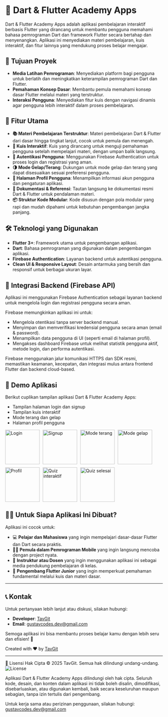 # 📱 Dart & Flutter Academy Apps

Dart & Flutter Academy Apps adalah aplikasi pembelajaran interaktif berbasis Flutter yang dirancang untuk membantu pengguna memahami bahasa pemrograman Dart dan framework Flutter secara bertahap dan menyenangkan. Aplikasi ini menyediakan materi pembelajaran, kuis interaktif, dan fitur lainnya yang mendukung proses belajar mengajar.

## 🎯 Tujuan Proyek

- **Media Latihan Pemrograman**: Menyediakan platform bagi pengguna untuk berlatih dan meningkatkan keterampilan pemrograman Dart dan Flutter.
- **Pemahaman Konsep Dasar**: Membantu pemula memahami konsep dasar Flutter melalui materi yang terstruktur.
- **Interaksi Pengguna**: Menyediakan fitur kuis dengan navigasi dinamis agar pengguna lebih interaktif dalam proses pembelajaran.

## 🚀 Fitur Utama

- **📚 Materi Pembelajaran Terstruktur**: Materi pembelajaran Dart & Flutter dari dasar hingga tingkat lanjut, cocok untuk pemula dan menengah.
- **🧠 Kuis Interaktif**: Kuis yang dirancang untuk menguji pemahaman pengguna setelah mempelajari materi, dengan umpan balik langsung.
- **🔐 Autentikasi Pengguna**: Menggunakan Firebase Authentication untuk proses login dan registrasi yang aman.
- **🌗 Mode Gelap/Terang**: Dukungan untuk mode gelap dan terang yang dapat disesuaikan sesuai preferensi pengguna.
- **👤 Halaman Profil Pengguna**: Menampilkan informasi akun pengguna dan pengaturan aplikasi.
- **📄 Dokumentasi & Referensi**: Tautan langsung ke dokumentasi resmi Dart & Flutter untuk pendalaman materi.
- **📦 Struktur Kode Modular**: Kode disusun dengan pola modular yang rapi dan mudah dipahami untuk kebutuhan pengembangan jangka panjang.

## 🛠 Teknologi yang Digunakan

- **Flutter 3+**: Framework utama untuk pengembangan aplikasi.
- **Dart**: Bahasa pemrograman yang digunakan dalam pengembangan aplikasi.
- **Firebase Authentication**: Layanan backend untuk autentikasi pengguna.
- **Clean UI & Responsive Layout**: Desain antarmuka yang bersih dan responsif untuk berbagai ukuran layar.

## 🔌 Integrasi Backend (Firebase API)

Aplikasi ini menggunakan Firebase Authentication sebagai layanan backend untuk mengelola login dan registrasi pengguna secara aman. 

Firebase memungkinkan aplikasi ini untuk:

- Mengelola otentikasi tanpa server backend manual.
- Menyimpan dan memverifikasi kredensial pengguna secara aman (email & password).
- Menampilkan data pengguna di UI (seperti email di halaman profil).
- Mengakses dashboard Firebase untuk melihat statistik pengguna aktif, metode login, dan performa autentikasi.

Firebase menggunakan jalur komunikasi HTTPS dan SDK resmi, memastikan keamanan, kecepatan, dan integrasi mulus antara frontend Flutter dan backend cloud-based.

## 🎥 Demo Aplikasi

Berikut cuplikan tampilan aplikasi Dart & Flutter Academy Apps:

- Tampilan halaman login dan signup
- Tampilan kuis interaktif
- Mode terang dan gelap
- Halaman profil pengguna
  
<div style="display: flex; flex-wrap: wrap; gap: 10px;">
  <img src="https://i.imgur.com/Uj1VWsr.jpeg" alt="Login" width="110"/>
  <img src="https://i.imgur.com/b6XDcrT.jpeg" alt="Signup" width="110"/>
  <img src="https://i.imgur.com/KDn6YQg.jpeg" alt="Mode terang" width="110"/>
  <img src="https://i.imgur.com/bF9jQqX.jpeg" alt="Mode gelap" width="110"/>
  <img src="https://i.imgur.com/00dKc4q.jpeg" alt="Profil" width="110"/>
  <img src="https://i.imgur.com/0eTEhQ0.jpeg" alt="Quiz interaktif" width="110"/>
  <img src="https://i.imgur.com/x88J8ey.jpeg" alt="Quiz selesai" width="110"/>
</div>




## 🧑‍🏫 Untuk Siapa Aplikasi Ini Dibuat?

Aplikasi ini cocok untuk:

- 💻 **Pelajar dan Mahasiswa** yang ingin mempelajari dasar-dasar Flutter dan Dart secara praktis.
- 🧑‍💼 **Pemula dalam Pemrograman Mobile** yang ingin langsung mencoba dengan project nyata.
- 🧪 **Instruktur atau Dosen** yang ingin menggunakan aplikasi ini sebagai media pendukung pembelajaran di kelas.
- 🧠 **Pengembang Flutter Junior** yang ingin memperkuat pemahaman fundamental melalui kuis dan materi dasar.

---

## 📞 Kontak

Untuk pertanyaan lebih lanjut atau diskusi, silakan hubungi:

- **Developer**: [TavGit](https://github.com/TavGit)
- **Email**: gustavcodes.dev@gmail.com

Semoga aplikasi ini bisa membantu proses belajar kamu dengan lebih seru dan efisien! 🚀

Created with ❤️ by [TavGit](https://github.com/TavGit)

---

📄 Lisensi 
Hak Cipta © 2025 TavGit. Semua hak dilindungi undang-undang. 
![License](https://img.shields.io/badge/license-Proprietary-red)

Aplikasi Dart & Flutter Academy Apps dilindungi oleh hak cipta.
Seluruh kode, desain, dan konten dalam aplikasi ini tidak boleh disalin, dimodifikasi, disebarluaskan, atau digunakan kembali, baik secara keseluruhan maupun sebagian, tanpa izin tertulis dari pengembang.

Untuk kerja sama atau perizinan penggunaan, silakan hubungi: gustavcodes.dev@gmail.com


